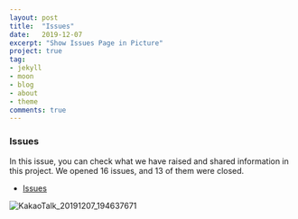 ```yaml
---
layout: post
title:  "Issues"
date:   2019-12-07
excerpt: "Show Issues Page in Picture"
project: true
tag:
- jekyll 
- moon
- blog
- about
- theme
comments: true
---
```


### Issues
In this issue, you can check what we have raised and shared information in this project.
We opened 16 issues, and 13 of them were closed.
- [Issues](https://github.com/19-2-SKKU-OSS/2019-2-OSS-L3/issues)

![KakaoTalk_20191207_194637671](https://user-images.githubusercontent.com/56298796/70376018-fa3e9800-1947-11ea-88f2-34f12e8b8445.png)

